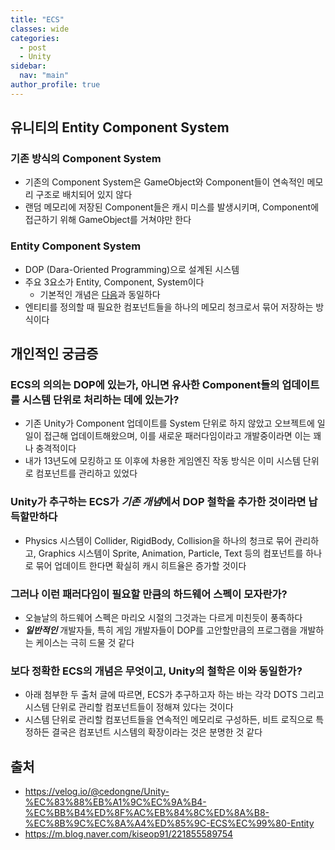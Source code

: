 ```yaml
---
title: "ECS"
classes: wide
categories: 
  - post
  - Unity
sidebar:
  nav: "main"
author_profile: true
---
```

  
## 유니티의 Entity Component System

### 기존 방식의 Component System
* 기존의 Component System은 GameObject와 Component들이 연속적인 메모리 구조로 배치되어 있지 않다
* 랜덤 메모리에 저장된 Component들은 캐시 미스를 발생시키며, Component에 접근하기 위해 GameObject를 거쳐야만 한다

### Entity Component System
* DOP (Dara-Oriented Programming)으로 설계된 시스템
* 주요 3요소가 Entity, Component, System이다
  * 기본적인 개념은 [다음](https://jaykop.github.io/post/etc/ComponentBased/#%EC%9E%91%EB%8F%99-%EC%9B%90%EB%A6%AC)과 동일하다
* 엔티티를 정의할 때 필요한 컴포넌트들을 하나의 메모리 청크로서 묶어 저장하는 방식이다

## 개인적인 궁금증

### ECS의 의의는 DOP에 있는가, 아니면 유사한 Component들의 업데이트를 시스템 단위로 처리하는 데에 있는가?
* 기존 Unity가 Component 업데이트를 System 단위로 하지 않았고 오브젝트에 일일이 접근해 업데이트해왔으며, 이를 새로운 패러다임이라고 개발중이라면 이는 꽤나 충격적이다
* 내가 13년도에 모킹하고 또 이후에 차용한 게임엔진 작동 방식은 이미 시스템 단위로 컴포넌트를 관리하고 있었다

### Unity가 추구하는 ECS가 ***기존 개념***에서 DOP 철학을 추가한 것이라면 납득할만하다
* Physics 시스템이 Collider, RigidBody, Collision을 하나의 청크로 묶어 관리하고, Graphics 시스템이 Sprite, Animation, Particle, Text 등의 컴포넌트를 하나로 묶어 업데이트 한다면 확실히 캐시 히트율은 증가할 것이다

### 그러나 이런 패러다임이 필요할 만큼의 하드웨어 스펙이 모자란가?
* 오늘날의 하드웨어 스펙은 마리오 시절의 그것과는 다르게 미친듯이 풍족하다
* ***일반적인*** 개발자들, 특히 게임 개발자들이 DOP를 고안할만큼의 프로그램을 개발하는 케이스는 극히 드물 것 같다

### 보다 정확한 ECS의 개념은 무엇이고, Unity의 철학은 이와 동일한가?
* 아래 첨부한 두 출처 글에 따르면, ECS가 추구하고자 하는 바는 각각 DOTS 그리고 시스템 단위로 관리할 컴포넌트들이 정해져 있다는 것이다
* 시스템 단위로 관리할 컴포넌트들을 연속적인 메모리로 구성하든, 비트 로직으로 특정하든 결국은 컴포넌트 시스템의 확장이라는 것은 분명한 것 같다

## 출처
* <https://velog.io/@cedongne/Unity-%EC%83%88%EB%A1%9C%EC%9A%B4-%EC%BB%B4%ED%8F%AC%EB%84%8C%ED%8A%B8-%EC%8B%9C%EC%8A%A4%ED%85%9C-ECS%EC%99%80-Entity>
* <https://m.blog.naver.com/kiseop91/221855589754>